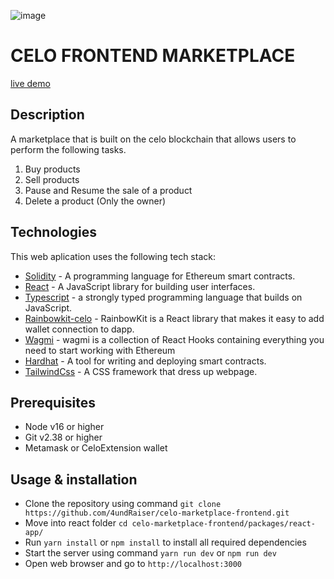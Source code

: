 ![image](https://github.com/4undRaiser/celo-marketplace-frontend/assets/87926451/03d79cb5-fa44-4d93-8680-bb3e2e83e2ef)


# CELO FRONTEND MARKETPLACE

[live demo](https://marketplace-frontend-iota.vercel.app)

## Description
A marketplace that is built on the celo blockchain that allows users to perform the following tasks.

1. Buy products
2. Sell products
3. Pause and Resume the sale of a product
4. Delete a product (Only the owner)

## Technologies
This web aplication uses the following tech stack:
- [Solidity](https://docs.soliditylang.org/) - A programming language for Ethereum smart contracts.
- [React](https://reactjs.org/) - A JavaScript library for building user interfaces.
- [Typescript](https://www.typescriptlang.org) - a strongly typed programming language that builds on JavaScript.
- [Rainbowkit-celo](https://docs.celo.org/developer/rainbowkit-celo) - RainbowKit is a React library that makes it easy to add wallet connection to dapp.
- [Wagmi](https://wagmi.sh) - wagmi is a collection of React Hooks containing everything you need to start working with Ethereum
- [Hardhat](https://hardhat.org/) - A tool for writing and deploying smart contracts.
- [TailwindCss](https://tailwindcss.com) - A CSS framework that dress up webpage.

## Prerequisites
- Node v16 or higher
- Git v2.38 or higher
- Metamask or CeloExtension wallet

## Usage & installation
- Clone the repository using command ```git clone https://github.com/4undRaiser/celo-marketplace-frontend.git```
- Move into react folder ```cd celo-marketplace-frontend/packages/react-app/ ```
- Run ```yarn install``` or ```npm install``` to install all required dependencies
- Start the server using command ```yarn run dev``` or ```npm run dev```
- Open web browser and go to ```http://localhost:3000```

